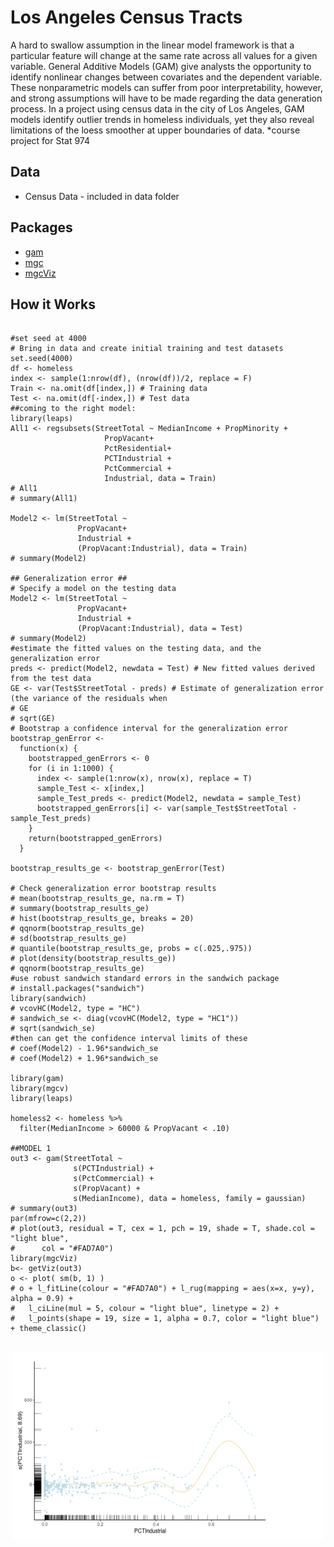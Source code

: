 # Los Angeles Census Tracts
A hard to swallow assumption in the linear model framework is that a particular feature will change at the same rate across all values for a given variable. General Additive Models (GAM) give analysts the opportunity to identify nonlinear changes between covariates and the dependent variable. These nonparametric models can suffer from poor interpretability, however, and strong assumptions will have to be made regarding the data generation process. In a project using census data in the city of Los Angeles, GAM models identify outlier trends in homeless individuals, yet they also reveal limitations of the loess smoother at upper boundaries of data.
*course project for Stat 974


[GitHub action]: https://github.com/andresz1/size-limit-action
[cult-img]:      http://cultofmartians.com/assets/badges/badge.svg
[cult]:          http://cultofmartians.com/tasks/size-limit-config.html

## Data

* Census Data - included in data folder

## Packages

* [gam](https://cran.r-project.org/web/packages/randomForest/randomForest.pdf)
* [mgc](https://cran.r-project.org/web/packages/randomForest/randomForest.pdf)
* [mgcViz](https://cran.r-project.org/web/packages/randomForest/randomForest.pdf)




## How it Works

```

#set seed at 4000
# Bring in data and create initial training and test datasets
set.seed(4000)
df <- homeless
index <- sample(1:nrow(df), (nrow(df))/2, replace = F) 
Train <- na.omit(df[index,]) # Training data
Test <- na.omit(df[-index,]) # Test data
##coming to the right model:
library(leaps)
All1 <- regsubsets(StreetTotal ~ MedianIncome + PropMinority +
                     PropVacant+
                     PctResidential+
                     PCTIndustrial +
                     PctCommercial +
                     Industrial, data = Train)
# All1
# summary(All1)

Model2 <- lm(StreetTotal ~  
               PropVacant+
               Industrial +
               (PropVacant:Industrial), data = Train)
# summary(Model2)

## Generalization error ##
# Specify a model on the testing data 
Model2 <- lm(StreetTotal ~  
               PropVacant+
               Industrial +
               (PropVacant:Industrial), data = Test)
# summary(Model2)
#estimate the fitted values on the testing data, and the generalization error
preds <- predict(Model2, newdata = Test) # New fitted values derived from the test data
GE <- var(Test$StreetTotal - preds) # Estimate of generalization error (the variance of the residuals when 
# GE
# sqrt(GE)
# Bootstrap a confidence interval for the generalization error 
bootstrap_genError <-
  function(x) {
    bootstrapped_genErrors <- 0
    for (i in 1:1000) {
      index <- sample(1:nrow(x), nrow(x), replace = T)
      sample_Test <- x[index,]
      sample_Test_preds <- predict(Model2, newdata = sample_Test)
      bootstrapped_genErrors[i] <- var(sample_Test$StreetTotal - sample_Test_preds)
    }
    return(bootstrapped_genErrors)
  }

bootstrap_results_ge <- bootstrap_genError(Test)

# Check generalization error bootstrap results
# mean(bootstrap_results_ge, na.rm = T)
# summary(bootstrap_results_ge)
# hist(bootstrap_results_ge, breaks = 20) 
# qqnorm(bootstrap_results_ge)
# sd(bootstrap_results_ge)
# quantile(bootstrap_results_ge, probs = c(.025,.975))
# plot(density(bootstrap_results_ge))
# qqnorm(bootstrap_results_ge)
#use robust sandwich standard errors in the sandwich package
# install.packages("sandwich")
library(sandwich)
# vcovHC(Model2, type = "HC")
# sandwich_se <- diag(vcovHC(Model2, type = "HC1"))
# sqrt(sandwich_se)
#then can get the confidence interval limits of these
# coef(Model2) - 1.96*sandwich_se
# coef(Model2) + 1.96*sandwich_se

library(gam)
library(mgcv)
library(leaps)

homeless2 <- homeless %>%
  filter(MedianIncome > 60000 & PropVacant < .10)

##MODEL 1
out3 <- gam(StreetTotal ~
              s(PCTIndustrial) +
              s(PctCommercial) +
              s(PropVacant) +
              s(MedianIncome), data = homeless, family = gaussian)
# summary(out3)
par(mfrow=c(2,2))
# plot(out3, residual = T, cex = 1, pch = 19, shade = T, shade.col = "light blue",
#      col = "#FAD7A0")
library(mgcViz)
b<- getViz(out3)
o <- plot( sm(b, 1) )
# o + l_fitLine(colour = "#FAD7A0") + l_rug(mapping = aes(x=x, y=y), alpha = 0.9) +
#   l_ciLine(mul = 5, colour = "light blue", linetype = 2) +
#   l_points(shape = 19, size = 1, alpha = 0.7, color = "light blue") + theme_classic()


```

<p align="center">
<img src="https://github.com/katjanewilson/LosAngelesCensusTracts/blob/master/images/gam_image.png"
  alt="Size Limit comment in pull request about bundle size changes"
  width="500" height="300">
</p>
